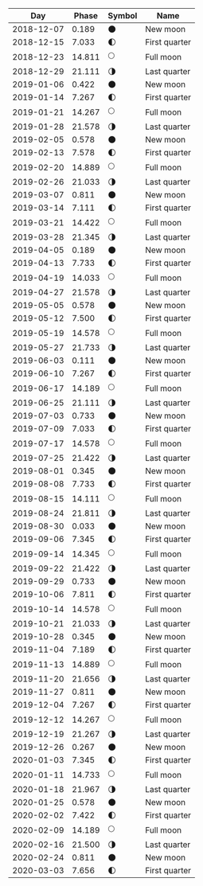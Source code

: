 Day        | Phase  | Symbol | Name
-----------|--------|--------|-----
2018-12-07 |  0.189 | 🌑     | New moon
2018-12-15 |  7.033 | 🌓     | First quarter
2018-12-23 | 14.811 | 🌕     | Full moon
2018-12-29 | 21.111 | 🌗     | Last quarter
2019-01-06 |  0.422 | 🌑     | New moon
2019-01-14 |  7.267 | 🌓     | First quarter
2019-01-21 | 14.267 | 🌕     | Full moon
2019-01-28 | 21.578 | 🌗     | Last quarter
2019-02-05 |  0.578 | 🌑     | New moon
2019-02-13 |  7.578 | 🌓     | First quarter
2019-02-20 | 14.889 | 🌕     | Full moon
2019-02-26 | 21.033 | 🌗     | Last quarter
2019-03-07 |  0.811 | 🌑     | New moon
2019-03-14 |  7.111 | 🌓     | First quarter
2019-03-21 | 14.422 | 🌕     | Full moon
2019-03-28 | 21.345 | 🌗     | Last quarter
2019-04-05 |  0.189 | 🌑     | New moon
2019-04-13 |  7.733 | 🌓     | First quarter
2019-04-19 | 14.033 | 🌕     | Full moon
2019-04-27 | 21.578 | 🌗     | Last quarter
2019-05-05 |  0.578 | 🌑     | New moon
2019-05-12 |  7.500 | 🌓     | First quarter
2019-05-19 | 14.578 | 🌕     | Full moon
2019-05-27 | 21.733 | 🌗     | Last quarter
2019-06-03 |  0.111 | 🌑     | New moon
2019-06-10 |  7.267 | 🌓     | First quarter
2019-06-17 | 14.189 | 🌕     | Full moon
2019-06-25 | 21.111 | 🌗     | Last quarter
2019-07-03 |  0.733 | 🌑     | New moon
2019-07-09 |  7.033 | 🌓     | First quarter
2019-07-17 | 14.578 | 🌕     | Full moon
2019-07-25 | 21.422 | 🌗     | Last quarter
2019-08-01 |  0.345 | 🌑     | New moon
2019-08-08 |  7.733 | 🌓     | First quarter
2019-08-15 | 14.111 | 🌕     | Full moon
2019-08-24 | 21.811 | 🌗     | Last quarter
2019-08-30 |  0.033 | 🌑     | New moon
2019-09-06 |  7.345 | 🌓     | First quarter
2019-09-14 | 14.345 | 🌕     | Full moon
2019-09-22 | 21.422 | 🌗     | Last quarter
2019-09-29 |  0.733 | 🌑     | New moon
2019-10-06 |  7.811 | 🌓     | First quarter
2019-10-14 | 14.578 | 🌕     | Full moon
2019-10-21 | 21.033 | 🌗     | Last quarter
2019-10-28 |  0.345 | 🌑     | New moon
2019-11-04 |  7.189 | 🌓     | First quarter
2019-11-13 | 14.889 | 🌕     | Full moon
2019-11-20 | 21.656 | 🌗     | Last quarter
2019-11-27 |  0.811 | 🌑     | New moon
2019-12-04 |  7.267 | 🌓     | First quarter
2019-12-12 | 14.267 | 🌕     | Full moon
2019-12-19 | 21.267 | 🌗     | Last quarter
2019-12-26 |  0.267 | 🌑     | New moon
2020-01-03 |  7.345 | 🌓     | First quarter
2020-01-11 | 14.733 | 🌕     | Full moon
2020-01-18 | 21.967 | 🌗     | Last quarter
2020-01-25 |  0.578 | 🌑     | New moon
2020-02-02 |  7.422 | 🌓     | First quarter
2020-02-09 | 14.189 | 🌕     | Full moon
2020-02-16 | 21.500 | 🌗     | Last quarter
2020-02-24 |  0.811 | 🌑     | New moon
2020-03-03 |  7.656 | 🌓     | First quarter

